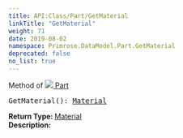 ```yaml
---
title: API:Class/Part/GetMaterial
linkTitle: "GetMaterial"
weight: 71
date: 2019-08-02
namespace: Primrose.DataModel.Part.GetMaterial
deprecated: false
no_list: true
---
```

Method of <a href="/docs/api-reference/Class/Part"><img src="/icons/silk/brick.png"/>&nbsp;Part</a>
<pre class="method-declaration">
GetMaterial(): <a class="type" href="/docs/api-reference/Asset/Material">Material</a></pre>
<b>Return Type: </b>
<a class="type" href="/docs/api-reference/Asset/Material">Material</a>
<br/>
<b>Description: </b>